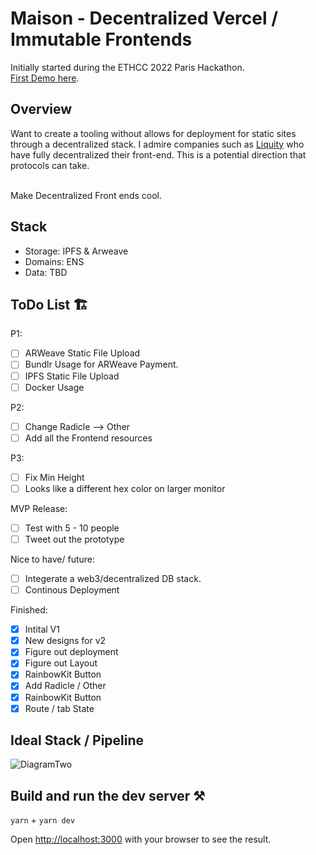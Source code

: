 # Maison - Decentralized Vercel / Immutable Frontends

Initially started during the ETHCC 2022 Paris Hackathon. <br/> [First Demo here](https://devpost.com/software/maison-f10xmy).

## Overview
Want to create a tooling without allows for deployment for static sites through a decentralized stack. I admire companies such as [Liquity](https://www.liquity.org/frontend) who have fully decentralized their front-end. This is a potential direction that protocols can take.

<br/> Make Decentralized Front ends cool.<br/>

## Stack
- Storage: IPFS & Arweave
- Domains: ENS
- Data: TBD

## ToDo List 🏗
P1:
- [ ] ARWeave Static File Upload
- [ ] Bundlr Usage for ARWeave Payment.
- [ ] IPFS Static File Upload
- [ ] Docker Usage

P2:
- [ ] Change Radicle --> Other
- [ ] Add all the Frontend resources

P3:
- [ ] Fix Min Height
- [ ] Looks like a different hex color on larger monitor

MVP Release:
- [ ] Test with 5 - 10 people
- [ ] Tweet out the prototype

Nice to have/ future:
- [ ] Integerate a web3/decentralized DB stack.
- [ ] Continous Deployment

Finished:
- [x] Intital V1
- [x] New designs for v2
- [x] Figure out deployment
- [x] Figure out Layout
- [x] RainbowKit Button
- [x] Add Radicle / Other
- [x] RainbowKit Button
- [x] Route / tab State

## Ideal Stack / Pipeline
![DiagramTwo](https://user-images.githubusercontent.com/45455218/188431745-a8bd2a3d-3258-4f7a-bbdd-f13052fce67a.jpg)


## Build and run the dev server ⚒️
`yarn` + `yarn dev` 

Open [http://localhost:3000](http://localhost:3000) with your browser to see the result.



